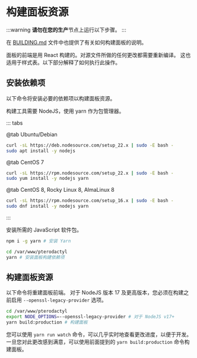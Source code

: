 # 构建面板资源

:::warning
**请勿在您的生产**节点上运行以下步骤。
:::

在 [BUILDING.md](https://github.com/pterodactyl-china/panel/blob/1.0-develop/BUILDING.md) 文件中也提供了有关如何构建面板的说明。

面板的前端是用 React 构建的。对源文件所做的任何更改都需要重新编译。
这也适用于样式表。以下部分解释了如何执行此操作。

## 安装依赖项

以下命令将安装必要的依赖项以构建面板资源。

构建工具需要 NodeJS，使用 yarn 作为包管理器。

::: tabs

@tab Ubuntu/Debian

```bash
curl -sL https://deb.nodesource.com/setup_22.x | sudo -E bash - 
sudo apt install -y nodejs
```

@tab CentOS 7

```bash
curl -sL https://rpm.nodesource.com/setup_22.x | sudo -E bash -
sudo yum install -y nodejs yarn
```

@tab CentOS 8, Rocky Linux 8, AlmaLinux 8

```bash
curl -sL https://rpm.nodesource.com/setup_16.x | sudo -E bash -
sudo dnf install -y nodejs yarn
```

:::

安装所需的 JavaScript 软件包。

```bash
npm i -g yarn # 安装 Yarn

cd /var/www/pterodactyl
yarn # 安装面板构建依赖项
```

## 构建面板资源

以下命令将重建面板前端。 对于 NodeJS 版本 17 及更高版本，您必须在构建之前启用 `--openssl-legacy-provider` 选项。

```bash
cd /var/www/pterodactyl
export NODE_OPTIONS=--openssl-legacy-provider # 对于 NodeJS v17+
yarn build:production # 构建面板
```

您可以使用 `yarn run watch` 命令，可以几乎实时地查看更改进度，以便于开发。一旦您对此更改感到满意，可以使用前面提到的 `yarn build:production` 命令构建面板。
